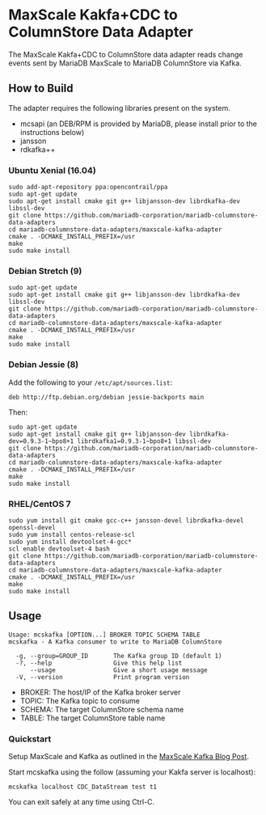 # MaxScale Kakfa+CDC to ColumnStore Data Adapter

The MaxScale Kakfa+CDC to ColumnStore data adapter reads change events sent by MariaDB MaxScale to MariaDB ColumnStore via Kafka.

## How to Build

The adapter requires the following libraries present on the system.

* mcsapi (an DEB/RPM is provided by MariaDB, please install prior to the instructions below)
* jansson
* rdkafka++

### Ubuntu Xenial (16.04)

```
sudo add-apt-repository ppa:opencontrail/ppa
sudo apt-get update
sudo apt-get install cmake git g++ libjansson-dev librdkafka-dev libssl-dev
git clone https://github.com/mariadb-corporation/mariadb-columnstore-data-adapters
cd mariadb-columnstore-data-adapters/maxscale-kafka-adapter
cmake . -DCMAKE_INSTALL_PREFIX=/usr
make
sudo make install
```

### Debian Stretch (9)

```
sudo apt-get update
sudo apt-get install cmake git g++ libjansson-dev librdkafka-dev libssl-dev
git clone https://github.com/mariadb-corporation/mariadb-columnstore-data-adapters
cd mariadb-columnstore-data-adapters/maxscale-kafka-adapter
cmake . -DCMAKE_INSTALL_PREFIX=/usr
make
sudo make install
```

### Debian Jessie (8)

Add the following to your `/etc/apt/sources.list`:

```
deb http://ftp.debian.org/debian jessie-backports main
```

Then:

```
sudo apt-get update
sudo apt-get install cmake git g++ libjansson-dev librdkafka-dev=0.9.3-1~bpo8+1 librdkafka1=0.9.3-1~bpo8+1 libssl-dev
git clone https://github.com/mariadb-corporation/mariadb-columnstore-data-adapters
cd mariadb-columnstore-data-adapters/maxscale-kafka-adapter
cmake . -DCMAKE_INSTALL_PREFIX=/usr
make
sudo make install
```

### RHEL/CentOS 7

```
sudo yum install git cmake gcc-c++ jansson-devel librdkafka-devel openssl-devel
sudo yum install centos-release-scl
sudo yum install devtoolset-4-gcc*
scl enable devtoolset-4 bash
git clone https://github.com/mariadb-corporation/mariadb-columnstore-data-adapters
cd mariadb-columnstore-data-adapters/maxscale-kafka-adapter
cmake . -DCMAKE_INSTALL_PREFIX=/usr
make
sudo make install
```

## Usage

```
Usage: mcskafka [OPTION...] BROKER TOPIC SCHEMA TABLE
mcskafka - A Kafka consumer to write to MariaDB ColumnStore

  -g, --group=GROUP_ID       The Kafka group ID (default 1)
  -?, --help                 Give this help list
      --usage                Give a short usage message
  -V, --version              Print program version
```

* BROKER: The host/IP of the Kafka broker server
* TOPIC: The Kafka topic to consume
* SCHEMA: The target ColumnStore schema name
* TABLE: The target ColumnStore table name

### Quickstart

Setup MaxScale and Kafka as outlined in the [MaxScale Kafka Blog Post](https://mariadb.com/resources/blog/real-time-data-streaming-kafka-maxscale-cdc).

Start mcskafka using the follow (assuming your Kakfa server is localhost):

```
mcskafka localhost CDC_DataStream test t1
```

You can exit safely at any time using Ctrl-C.
